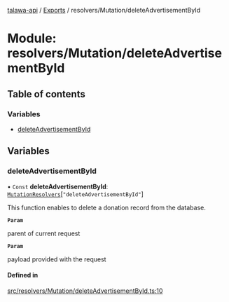 [talawa-api](../README.md) / [Exports](../modules.md) / resolvers/Mutation/deleteAdvertisementById

# Module: resolvers/Mutation/deleteAdvertisementById

## Table of contents

### Variables

- [deleteAdvertisementById](resolvers_Mutation_deleteAdvertisementById.md#deleteadvertisementbyid)

## Variables

### deleteAdvertisementById

• `Const` **deleteAdvertisementById**: [`MutationResolvers`](types_generatedGraphQLTypes.md#mutationresolvers)[``"deleteAdvertisementById"``]

This function enables to delete a donation record from the database.

**`Param`**

parent of current request

**`Param`**

payload provided with the request

#### Defined in

[src/resolvers/Mutation/deleteAdvertisementById.ts:10](https://github.com/adi790uu/talawa-api/blob/b1ec05b/src/resolvers/Mutation/deleteAdvertisementById.ts#L10)

